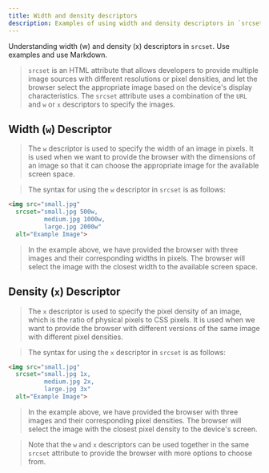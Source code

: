 ```yaml
---
title: Width and density descriptors
description: Examples of using width and density descriptors in `srcset`
---
```


Understanding width (w) and density (x) descriptors in `srcset`. Use examples and use Markdown.

> `srcset` is an HTML attribute that allows developers to provide multiple image sources with different resolutions or pixel densities, and let the browser select the appropriate image based on the device's display characteristics. The `srcset` attribute uses a combination of the `URL` and `w` or `x` descriptors to specify the images.
## Width (`w`) Descriptor

> The `w` descriptor is used to specify the width of an image in pixels. It is used when we want to provide the browser with the dimensions of an image so that it can choose the appropriate image for the available screen space.

> The syntax for using the `w` descriptor in `srcset` is as follows:

```html
<img src="small.jpg"
  srcset="small.jpg 500w,
          medium.jpg 1000w,
          large.jpg 2000w"
  alt="Example Image">
```



> In the example above, we have provided the browser with three images and their corresponding widths in pixels. The browser will select the image with the closest width to the available screen space.
## Density (`x`) Descriptor

> The `x` descriptor is used to specify the pixel density of an image, which is the ratio of physical pixels to CSS pixels. It is used when we want to provide the browser with different versions of the same image with different pixel densities.

> The syntax for using the `x` descriptor in `srcset` is as follows:

```html
<img src="small.jpg"
  srcset="small.jpg 1x,
          medium.jpg 2x,
          large.jpg 3x"
  alt="Example Image">
```


> In the example above, we have provided the browser with three images and their corresponding pixel densities. The browser will select the image with the closest pixel density to the device's screen.

> Note that the `w` and `x` descriptors can be used together in the same `srcset` attribute to provide the browser with more options to choose from.